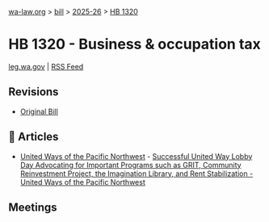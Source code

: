 [wa-law.org](/) > [bill](/bill/) > [2025-26](/bill/2025-26/) > [HB 1320](/bill/2025-26/hb/1320/)

# HB 1320 - Business & occupation tax
[leg.wa.gov](https://app.leg.wa.gov/billsummary?BillNumber=1320&Year=2025&Initiative=false) | [RSS Feed](./rss.xml)

## Revisions
* [Original Bill](1/)

## 📰 Articles
* [United Ways of the Pacific Northwest](/org/united_ways_of_the_pacific_northwest/) - [Successful United Way Lobby Day Advocating for Important Programs such as GRIT, Community Reinvestment Project, the Imagination Library, and Rent Stabilization - United Ways of the Pacific Northwest](https://www.uwpnw.org/legupdate02112025#:~:text=House%20Bill%201320)

## Meetings